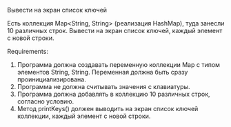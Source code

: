 Вывести на экран список ключей

Есть коллекция Map<String, String> (реализация HashMap), туда занесли 10 различных строк.
Вывести на экран список ключей, каждый элемент с новой строки.


Requirements:
1. Программа должна создавать переменную коллекции Map с типом элементов String, String. Переменная должна быть сразу проинициализирована.
2. Программа не должна считывать значения с клавиатуры.
3. Программа должна добавлять в коллекцию 10 различных строк, согласно условию.
4. Метод printKeys() должен выводить на экран список ключей коллекции, каждый элемент с новой строки.
